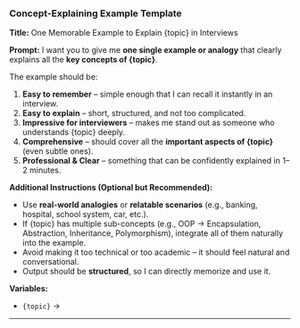 ### **Concept-Explaining Example Template**

**Title:**
One Memorable Example to Explain {topic} in Interviews

**Prompt:**
I want you to give me **one single example or analogy** that clearly explains all the **key concepts of {topic}**.

The example should be:

1. **Easy to remember** – simple enough that I can recall it instantly in an interview.
2. **Easy to explain** – short, structured, and not too complicated.
3. **Impressive for interviewers** – makes me stand out as someone who understands {topic} deeply.
4. **Comprehensive** – should cover all the **important aspects of {topic}** (even subtle ones).
5. **Professional & Clear** – something that can be confidently explained in 1–2 minutes.

**Additional Instructions (Optional but Recommended):**

* Use **real-world analogies** or **relatable scenarios** (e.g., banking, hospital, school system, car, etc.).
* If {topic} has multiple sub-concepts (e.g., OOP → Encapsulation, Abstraction, Inheritance, Polymorphism), integrate all of them naturally into the example.
* Avoid making it too technical or too academic – it should feel natural and conversational.
* Output should be **structured**, so I can directly memorize and use it.

**Variables:**

* `{topic}` → 

---
